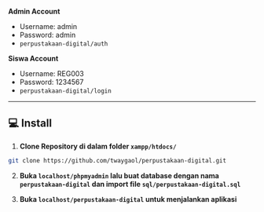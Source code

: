 **Admin  Account**
- Username: admin
- Password: admin
- ```perpustakaan-digital/auth```

**Siswa  Account**
- Username: REG003
- Password: 1234567
- ```perpustakaan-digital/login```

------------

## 💻 Install

1. **Clone Repository di dalam folder ```xampp/htdocs/```**
```bash
git clone https://github.com/twaygaol/perpustakaan-digital.git
```

2. **Buka ```localhost/phpmyadmin``` lalu buat database dengan nama ```perpustakaan-digital``` dan import file ```sql/perpustakaan-digital.sql```**

3. **Buka ```localhost/perpustakaan-digital``` untuk menjalankan aplikasi**

